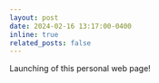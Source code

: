 ```yaml
---
layout: post
date: 2024-02-16 13:17:00-0400
inline: true
related_posts: false
---
```


Launching of this personal web page!
